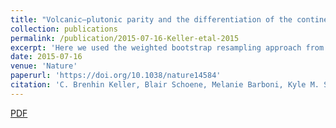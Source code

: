 ```yaml
---
title: "Volcanic–plutonic parity and the differentiation of the continental crust"
collection: publications
permalink: /publication/2015-07-16-Keller-etal-2015
excerpt: 'Here we used the weighted bootstrap resampling approach from our 2012 paper to address the longstanding question of volcanic-plutonic parity. The results indicate that felsic plutons are not (on average) significantly more cumulate than felsic volcanics, favor fractional crystallization as the predominant mechanism of geochemical differentiation, and suggest the influence of magmatic water content on magma stalling and intrusion.'
date: 2015-07-16
venue: 'Nature'
paperurl: 'https://doi.org/10.1038/nature14584'
citation: 'C. Brenhin Keller, Blair Schoene, Melanie Barboni, Kyle M. Samperton, and Jon M. Husson. (2015). <i>Nature</i> 523, 301-307.'
---
```


<a href='http://brenhinkeller.github.io/files/KSBSH2015.pdf'>PDF</a>
